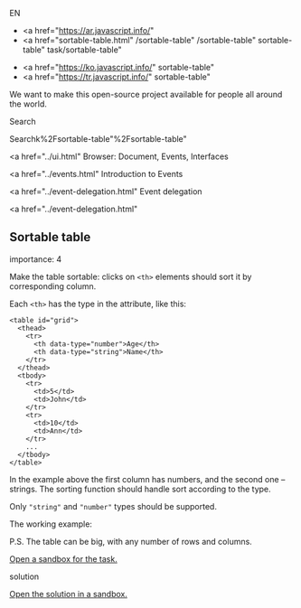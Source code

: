 EN

- <a href="https://ar.javascript.info/"
- <a href="sortable-table.html"
  /sortable-table"
  /sortable-table"
  sortable-table"
  task/sortable-table"

<!-- -->

- <a href="https://ko.javascript.info/"
  sortable-table"
- <a href="https://tr.javascript.info/"
  sortable-table"

We want to make this open-source project available for people all around the world.

Search

Searchk%2Fsortable-table"%2Fsortable-table" </a>

<a href="../ui.html" Browser: Document, Events, Interfaces</span></a>

<a href="../events.html" Introduction to Events</span></a>

<a href="../event-delegation.html" Event delegation</span></a>

<a href="../event-delegation.html"

## Sortable table

<span class="task__importance" title="How important is the task, from 1 to 5">importance: 4</span>

Make the table sortable: clicks on `<th>` elements should sort it by corresponding column.

Each `<th>` has the type in the attribute, like this:

    <table id="grid">
      <thead>
        <tr>
          <th data-type="number">Age</th>
          <th data-type="string">Name</th>
        </tr>
      </thead>
      <tbody>
        <tr>
          <td>5</td>
          <td>John</td>
        </tr>
        <tr>
          <td>10</td>
          <td>Ann</td>
        </tr>
        ...
      </tbody>
    </table>

In the example above the first column has numbers, and the second one – strings. The sorting function should handle sort according to the type.

Only `"string"` and `"number"` types should be supported.

The working example:

P.S. The table can be big, with any number of rows and columns.

[Open a sandbox for the task.](https://plnkr.co/edit/Xy6bIm1THcPADrDN?p=preview)

solution

[Open the solution in a sandbox.](https://plnkr.co/edit/Rj3l3JQZitAV3wPm?p=preview)
